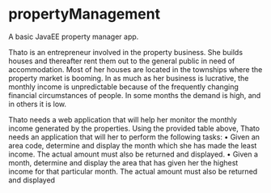 # propertyManagement
A basic JavaEE property manager app. 

Thato is an entrepreneur involved in the property business. She builds houses and thereafter rent them out to the 
general public in need of accommodation. Most of her houses are located in the townships where the property 
market is booming. In as much as her business is lucrative, the monthly income is unpredictable because of the 
frequently changing financial circumstances of people. In some months the demand is high, and in others it is low.

Thato needs a web application that will help her monitor the monthly income generated by the properties. Using
the provided table above, Thato needs an application that will her to perform the following tasks: 
• Given an area code, determine and display the month which she has made the least income. The actual 
amount must also be returned and displayed.
• Given a month, determine and display the area that has given her the highest income for that particular 
month. The actual amount must also be returned and displayed
